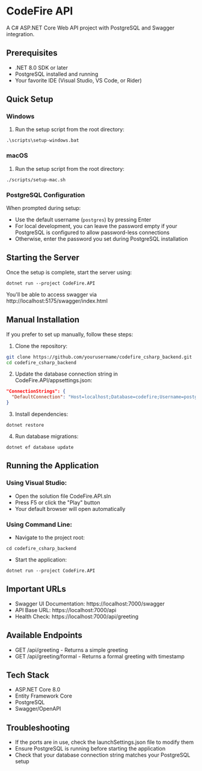 # CodeFire API

A C# ASP.NET Core Web API project with PostgreSQL and Swagger integration.

## Prerequisites

- .NET 8.0 SDK or later
- PostgreSQL installed and running
- Your favorite IDE (Visual Studio, VS Code, or Rider)

## Quick Setup

### Windows
1. Run the setup script from the root directory:
```
.\scripts\setup-windows.bat
```

### macOS
1. Run the setup script from the root directory:
```
./scripts/setup-mac.sh
```

### PostgreSQL Configuration
When prompted during setup:
- Use the default username (`postgres`) by pressing Enter
- For local development, you can leave the password empty if your PostgreSQL is configured to allow password-less connections
- Otherwise, enter the password you set during PostgreSQL installation

## Starting the Server
Once the setup is complete, start the server using:
```
dotnet run --project CodeFire.API
```
You'll be able to access swagger via http://localhost:5175/swagger/index.html

## Manual Installation

If you prefer to set up manually, follow these steps:

1. Clone the repository:
```bash
git clone https://github.com/yourusername/codefire_csharp_backend.git
cd codefire_csharp_backend
```

2. Update the database connection string in CodeFire.API/appsettings.json:
```json
"ConnectionStrings": {
  "DefaultConnection": "Host=localhost;Database=codefire;Username=postgres;Password=yourpassword"
}
```

3. Install dependencies:
```
dotnet restore
```

4. Run database migrations:
```
dotnet ef database update
```

## Running the Application

### Using Visual Studio:
- Open the solution file CodeFire.API.sln
- Press F5 or click the "Play" button
- Your default browser will open automatically

### Using Command Line:
- Navigate to the project root:
```
cd codefire_csharp_backend
```

- Start the application:
```
dotnet run --project CodeFire.API
```

## Important URLs
- Swagger UI Documentation: https://localhost:7000/swagger
- API Base URL: https://localhost:7000/api
- Health Check: https://localhost:7000/api/greeting

## Available Endpoints
- GET /api/greeting - Returns a simple greeting
- GET /api/greeting/formal - Returns a formal greeting with timestamp

## Tech Stack
- ASP.NET Core 8.0
- Entity Framework Core
- PostgreSQL
- Swagger/OpenAPI

## Troubleshooting
- If the ports are in use, check the launchSettings.json file to modify them
- Ensure PostgreSQL is running before starting the application
- Check that your database connection string matches your PostgreSQL setup